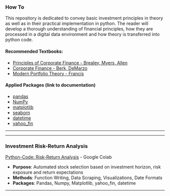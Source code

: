 ### How To
This repository is dedicated to convey basic investment principles in theory as well as in their practical implementation in python. The reader will develop a thorough understanding of financial principles, how they are processed in a digital data environment and how theory is transferred into python code. 

#### Recommended Textbooks:
- [Principles of Corporate Finance - Brealey, Myers, Allen](https://www.amazon.de/Principles-Corporate-Finance-Richard-Brealey/dp/1260565556/ref=sr_1_1?__mk_de_DE=ÅMÅŽÕÑ&dchild=1&keywords=corporate+finance+principles+Myer+brealey&qid=1631462181&sr=8-1)
- [Corporate Finance - Berk, DeMarzo](https://www.amazon.de/Corporate-Finance-Global-Jonathan-Berk/dp/1292160160/ref=sr_1_1?dchild=1&keywords=berk+demarzo+corporate+finance&qid=1631463413&sr=8-1)
- [Modern Portfolio Theory - Francis](https://www.amazon.de/Modern-Portfolio-Theory-Foundations-Developments-ebook/dp/B00B3K9O4O/ref=sr_1_4?__mk_de_DE=ÅMÅŽÕÑ&dchild=1&keywords=Wiley+modern+portfolio+theory+and+investment+analysis&qid=1631463239&sr=8-4)


#### Applied Packages (link to documentation)
- [pandas](https://pandas.pydata.org)
- [NumPy](https://numpy.org/doc/)
- [matplotlib](https://matplotlib.org/stable/contents.html)
- [seaborn](https://seaborn.pydata.org)
- [datetime](https://docs.python.org/3/library/datetime.html)
- [yahoo_fin](http://theautomatic.net/yahoo_fin-documentation/)

______________
______________

### Investment Risk-Return Analysis
[Python-Code: Risk-Return Analysis](https://colab.research.google.com/drive/1Pah5ofqlS-bt3jjoAZ-i6irLWu7y5npG/) - Google Colab

- **Purpose**: Automated stock selection based on investment horizon, risk exposure and return expectations
- **Methods**: Function Writing, Data Scraping, Visualizations, Date Formats
- **Packages**: Pandas, Numpy, Matplotlib, yahoo_fin, datetime

_____________________________________________________________________________________________________________

